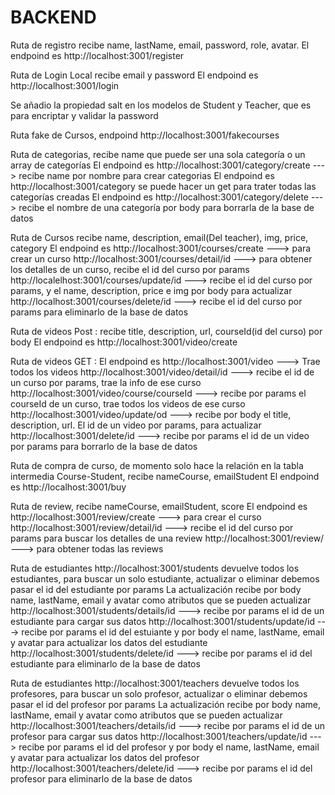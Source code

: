 # BACKEND

Ruta de registro recibe  name, lastName, email, password, role, avatar.
El endpoind es http://localhost:3001/register

Ruta de Login Local recibe email y password
El endpoind es http://localhost:3001/login

Se añadio la propiedad salt en los modelos de Student y Teacher, que es para encriptar y validar la password

Ruta fake de Cursos, endpoind http://localhost:3001/fakecourses

Ruta de categorias, recibe name que puede ser una sola categoría o un array de categorías
El endpoind es http://localhost:3001/category/create ---> recibe name por nombre para crear categorias
El endpoind es http://localhost:3001/category se puede hacer un get para trater todas las categorías creadas
El endpoind es http://localhost:3001/category/delete ---> recibe el nombre de una categoría por body para borrarla de la base de datos

Ruta de Cursos recibe name, description, email(Del teacher), img, price, category
El endpoind es http://localhost:3001/courses/create ---> para crear un curso
http://localhost:3001/courses/detail/id ---> para obtener los detalles de un curso, recibe el id del curso por params
http://localelhost:3001/courses/update/id ---> recibe el id del curso por params, y el name, description, price e img por body para actualizar
http://localhost:3001/courses/delete/id ---> recibe el id del curso por params para eliminarlo de la base de datos

Ruta de videos  Post : recibe title, description, url, courseId(id del curso) por body
El endpoind es http://localhost:3001/video/create

Ruta de videos GET :
El endpoind es http://localhost:3001/video ---> Trae todos los videos
http://localhost:3001/video/detail/id ---> recibe el id de un curso por params, trae la info de ese curso
http://localhost:3001/video/course/courseId ---> recibe por params el courseId de un curso, trae todos los videos de ese curso
http://localhost:3001/video/update/od ---> recibe por body el title, description, url. El id de un video por params, para actualizar
http://localhost:3001/delete/id ---> recibe por params el id de un video por params para borrarlo de la base de datos


Ruta de compra de curso, de momento solo hace la relación en la tabla intermedia Course-Student, recibe nameCourse, emailStudent
El endpoind es http://localhost:3001/buy

Ruta de review, recibe nameCourse, emailStudent, score
El endpoind es http://localhost:3001/review/create ---> para crear el curso
http://localhost:3001/review/detail/id ---> recibe el id del curso por params para buscar los detalles de una review
http://localhost:3001/review/ ---> para obtener todas las reviews


Ruta de estudiantes http://localhost:3001/students devuelve todos los estudiantes, para buscar un solo estudiante, actualizar o eliminar debemos pasar el id del estudiante por params
La actualización recibe por body name, lastName, email y avatar como atributos que se pueden actualizar
http://localhost:3001/students/details/id ---> recibe por params  el id de un estudiante para cargar sus datos
http://localhost:3001/students/update/id ---> recibe por params el id del estuiante y por body el name, lastName, email y avatar para actualizar los datos del estudiante
http://localhost:3001/students/delete/id ---> recibe por params el id del estudiante para eliminarlo de la base de datos


Ruta de estudiantes http://localhost:3001/teachers devuelve todos los profesores, para buscar un solo profesor, actualizar o eliminar debemos pasar el id del profesor por params
La actualización recibe por body name, lastName, email y avatar como atributos que se pueden actualizar
http://localhost:3001/teachers/details/id ---> recibe por params  el id de un profesor para cargar sus datos
http://localhost:3001/teachers/update/id ---> recibe por params el id del profesor y por body el name, lastName, email y avatar para actualizar los datos del profesor
http://localhost:3001/teachers/delete/id ---> recibe por params el id del profesor para eliminarlo de la base de datos

